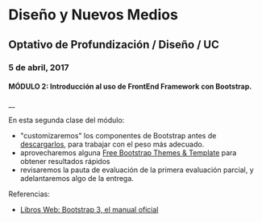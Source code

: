 # Diseño y Nuevos Medios
## Optativo de Profundización / Diseño / UC
### 5 de abril, 2017
#### MÓDULO 2: Introducción al uso de FrontEnd Framework con Bootstrap.
__

En esta segunda clase del módulo: 
- "customizaremos" los componentes de Bootstrap antes de [descargarlos](http://getbootstrap.com/customize/), para trabajar con el peso más adecuado.
- aprovecharemos alguna [Free Bootstrap Themes & Template](https://startbootstrap.com/) para obtener resultados rápidos
- revisaremos la pauta de evaluación de la primera evaluación parcial, y adelantaremos algo de la entrega.

Referencias: 

- [Libros Web: Bootstrap 3, el manual oficial](https://librosweb.es/libro/bootstrap_3/)
